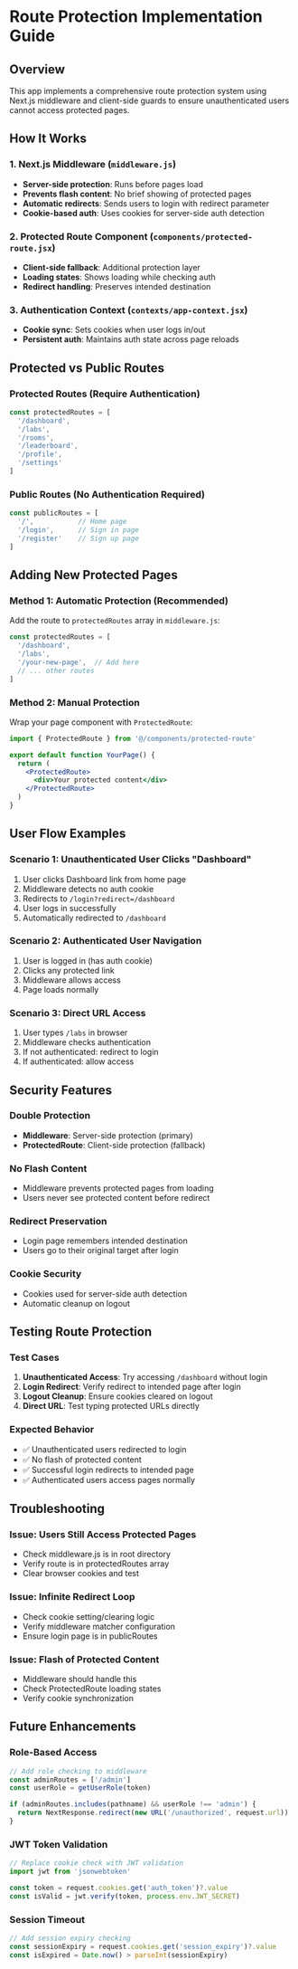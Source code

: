 # Route Protection Implementation Guide

## Overview

This app implements a comprehensive route protection system using Next.js middleware and client-side guards to ensure unauthenticated users cannot access protected pages.

## How It Works

### 1. Next.js Middleware (`middleware.js`)
- **Server-side protection**: Runs before pages load
- **Prevents flash content**: No brief showing of protected pages
- **Automatic redirects**: Sends users to login with redirect parameter
- **Cookie-based auth**: Uses cookies for server-side auth detection

### 2. Protected Route Component (`components/protected-route.jsx`)
- **Client-side fallback**: Additional protection layer
- **Loading states**: Shows loading while checking auth
- **Redirect handling**: Preserves intended destination

### 3. Authentication Context (`contexts/app-context.jsx`)
- **Cookie sync**: Sets cookies when user logs in/out
- **Persistent auth**: Maintains auth state across page reloads

## Protected vs Public Routes

### Protected Routes (Require Authentication)
```javascript
const protectedRoutes = [
  '/dashboard',
  '/labs',
  '/rooms', 
  '/leaderboard',
  '/profile',
  '/settings'
]
```

### Public Routes (No Authentication Required)
```javascript
const publicRoutes = [
  '/',           // Home page
  '/login',      // Sign in page
  '/register'    // Sign up page
]
```

## Adding New Protected Pages

### Method 1: Automatic Protection (Recommended)
Add the route to `protectedRoutes` array in `middleware.js`:

```javascript
const protectedRoutes = [
  '/dashboard',
  '/labs',
  '/your-new-page',  // Add here
  // ... other routes
]
```

### Method 2: Manual Protection
Wrap your page component with `ProtectedRoute`:

```jsx
import { ProtectedRoute } from '@/components/protected-route'

export default function YourPage() {
  return (
    <ProtectedRoute>
      <div>Your protected content</div>
    </ProtectedRoute>
  )
}
```

## User Flow Examples

### Scenario 1: Unauthenticated User Clicks "Dashboard"
1. User clicks Dashboard link from home page
2. Middleware detects no auth cookie
3. Redirects to `/login?redirect=/dashboard`
4. User logs in successfully
5. Automatically redirected to `/dashboard`

### Scenario 2: Authenticated User Navigation
1. User is logged in (has auth cookie)
2. Clicks any protected link
3. Middleware allows access
4. Page loads normally

### Scenario 3: Direct URL Access
1. User types `/labs` in browser
2. Middleware checks authentication
3. If not authenticated: redirect to login
4. If authenticated: allow access

## Security Features

### Double Protection
- **Middleware**: Server-side protection (primary)
- **ProtectedRoute**: Client-side protection (fallback)

### No Flash Content
- Middleware prevents protected pages from loading
- Users never see protected content before redirect

### Redirect Preservation
- Login page remembers intended destination
- Users go to their original target after login

### Cookie Security
- Cookies used for server-side auth detection
- Automatic cleanup on logout

## Testing Route Protection

### Test Cases
1. **Unauthenticated Access**: Try accessing `/dashboard` without login
2. **Login Redirect**: Verify redirect to intended page after login
3. **Logout Cleanup**: Ensure cookies cleared on logout
4. **Direct URL**: Test typing protected URLs directly

### Expected Behavior
- ✅ Unauthenticated users redirected to login
- ✅ No flash of protected content
- ✅ Successful login redirects to intended page
- ✅ Authenticated users access pages normally

## Troubleshooting

### Issue: Users Still Access Protected Pages
- Check middleware.js is in root directory
- Verify route is in protectedRoutes array
- Clear browser cookies and test

### Issue: Infinite Redirect Loop
- Check cookie setting/clearing logic
- Verify middleware matcher configuration
- Ensure login page is in publicRoutes

### Issue: Flash of Protected Content
- Middleware should handle this
- Check ProtectedRoute loading states
- Verify cookie synchronization

## Future Enhancements

### Role-Based Access
```javascript
// Add role checking to middleware
const adminRoutes = ['/admin']
const userRole = getUserRole(token)

if (adminRoutes.includes(pathname) && userRole !== 'admin') {
  return NextResponse.redirect(new URL('/unauthorized', request.url))
}
```

### JWT Token Validation
```javascript
// Replace cookie check with JWT validation
import jwt from 'jsonwebtoken'

const token = request.cookies.get('auth_token')?.value
const isValid = jwt.verify(token, process.env.JWT_SECRET)
```

### Session Timeout
```javascript
// Add session expiry checking
const sessionExpiry = request.cookies.get('session_expiry')?.value
const isExpired = Date.now() > parseInt(sessionExpiry)
```